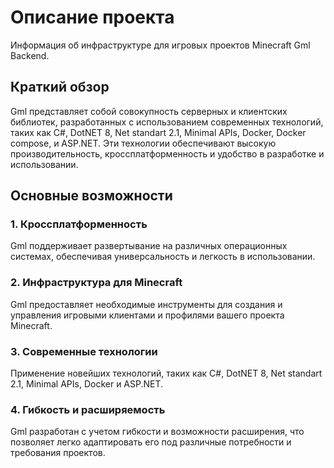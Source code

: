 # Описание проекта

Информация об инфраструктуре для игровых проектов Minecraft Gml Backend.

## Краткий обзор
Gml представляет собой совокупность серверных и клиентских библиотек, разработанных с использованием современных
технологий, таких как C#, DotNET 8, Net standart 2.1, Minimal APIs, Docker, Docker compose, и ASP.NET.
Эти технологии обеспечивают высокую производительность, кроссплатформенность и удобство в разработке и использовании.

## Основные возможности
### 1. Кроссплатформенность
Gml поддерживает развертывание на различных операционных системах, обеспечивая универсальность и легкость в использовании.

### 2. Инфраструктура для Minecraft
Gml предоставляет необходимые инструменты для создания и управления игровыми клиентами и профилями вашего проекта Minecraft.

### 3. Современные технологии
Применение новейших технологий, таких как C#, DotNET 8, Net standart 2.1, Minimal APIs, Docker и ASP.NET.

### 4. Гибкость и расширяемость
Gml разработан с учетом гибкости и возможности расширения, что позволяет легко адаптировать его под различные потребности и требования проектов.
